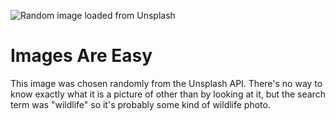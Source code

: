 ![Random image loaded from Unsplash](https://source.unsplash.com/1200x800/?wildlife)

# Images Are Easy

This image was chosen randomly from the Unsplash API. There's no way to know exactly what it is a picture of other than by looking at it, but the search term was "wildlife" so it's probably some kind of wildlife photo.
